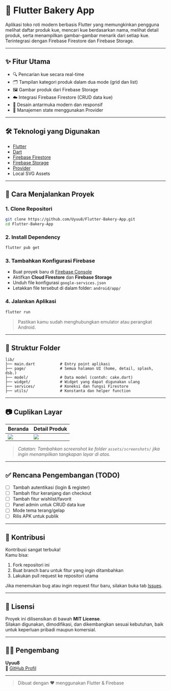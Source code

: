 
# 🍰 Flutter Bakery App

Aplikasi toko roti modern berbasis Flutter yang memungkinkan pengguna melihat daftar produk kue, mencari kue berdasarkan nama, melihat detail produk, serta menampilkan gambar-gambar menarik dari setiap kue. Terintegrasi dengan Firebase Firestore dan Firebase Storage.

---

## ✨ Fitur Utama

- 🔍 Pencarian kue secara real-time
- 🗂️ Tampilan kategori produk dalam dua mode (grid dan list)
- 🖼️ Gambar produk dari Firebase Storage
- ☁️ Integrasi Firebase Firestore (CRUD data kue)
- 📱 Desain antarmuka modern dan responsif
- 🔧 Manajemen state menggunakan Provider

---

## 🛠️ Teknologi yang Digunakan

- [Flutter](https://flutter.dev/)
- [Dart](https://dart.dev/)
- [Firebase Firestore](https://firebase.google.com/docs/firestore)
- [Firebase Storage](https://firebase.google.com/docs/storage)
- [Provider](https://pub.dev/packages/provider)
- Local SVG Assets

---

## 🚀 Cara Menjalankan Proyek

### 1. Clone Repositori

```bash
git clone https://github.com/Uyuu8/Flutter-Bakery-App.git
cd Flutter-Bakery-App
```

### 2. Install Dependency

```bash
flutter pub get
```

### 3. Tambahkan Konfigurasi Firebase

- Buat proyek baru di [Firebase Console](https://console.firebase.google.com/)
- Aktifkan **Cloud Firestore** dan **Firebase Storage**
- Unduh file konfigurasi `google-services.json`
- Letakkan file tersebut di dalam folder:
  `android/app/`

### 4. Jalankan Aplikasi

```bash
flutter run
```

> Pastikan kamu sudah menghubungkan emulator atau perangkat Android.

---

## 📁 Struktur Folder

```
lib/
├── main.dart           # Entry point aplikasi
├── page/               # Semua halaman UI (home, detail, splash, dsb.)
├── model/              # Data model (contoh: cake.dart)
├── widget/             # Widget yang dapat digunakan ulang
├── services/           # Koneksi dan fungsi Firestore
├── utils/              # Konstanta dan helper function
```

---

## 📷 Cuplikan Layar

| Beranda | Detail Produk |
|--------|----------------|
| ![](assets/screenshots/home.png) | ![](assets/screenshots/detail.png) |

> *Catatan: Tambahkan screenshot ke folder `assets/screenshots/` jika ingin menampilkan tangkapan layar di atas.*

---

## ✅ Rencana Pengembangan (TODO)

- [ ] Tambah autentikasi (login & register)
- [ ] Tambah fitur keranjang dan checkout
- [ ] Tambah fitur wishlist/favorit
- [ ] Panel admin untuk CRUD data kue
- [ ] Mode tema terang/gelap
- [ ] Rilis APK untuk publik

---

## 🙌 Kontribusi

Kontribusi sangat terbuka!  
Kamu bisa:

1. Fork repositori ini
2. Buat branch baru untuk fitur yang ingin ditambahkan
3. Lakukan pull request ke repositori utama

Jika menemukan bug atau ingin request fitur baru, silakan buka tab [Issues](https://github.com/Uyuu8/Flutter-Bakery-App/issues).

---

## 📄 Lisensi

Proyek ini dilisensikan di bawah **MIT License**.  
Silakan digunakan, dimodifikasi, dan dikembangkan sesuai kebutuhan, baik untuk keperluan pribadi maupun komersial.

---

## 👨‍💻 Pengembang

**Uyuu8**  
📍 [GitHub Profil](https://github.com/Uyuu8)

---

> Dibuat dengan ❤️ menggunakan Flutter & Firebase
